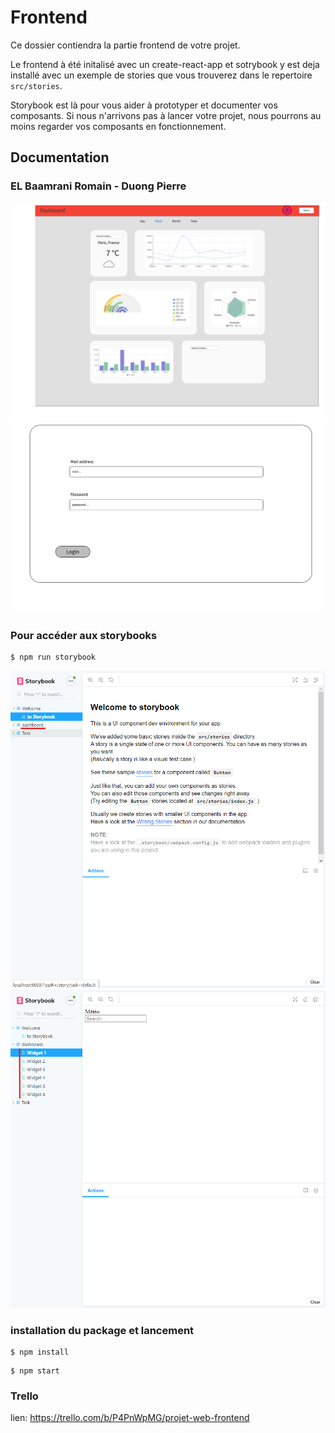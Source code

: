 # Frontend

Ce dossier contiendra la partie frontend de votre projet.

Le frontend à été initalisé avec un create-react-app et sotrybook y est deja installé avec un exemple de stories que vous trouverez dans le repertoire `src/stories`.

Storybook est là pour vous aider à prototyper et documenter vos composants. Si nous n'arrivons pas à lancer votre projet, nous pourrons au moins regarder vos composants en fonctionnement.

## Documentation

### EL Baamrani Romain - Duong Pierre

![alt text](public/img/Dashboard.png)
![alt text](public/img/Admin_login.png)

### Pour accéder aux storybooks
```shell
$ npm run storybook
```
![alt text](public/img/storybook_1.png)
![alt text](public/img/storybook_2.png)

### installation du package et lancement

```shell
$ npm install
```

```shell
$ npm start
```

### Trello
lien: https://trello.com/b/P4PnWpMG/projet-web-frontend


